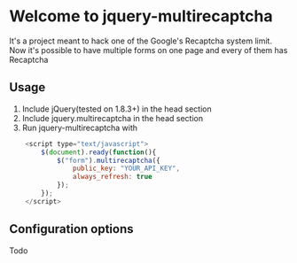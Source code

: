 Welcome to jquery-multirecaptcha
================================

It's a project meant to hack one of the Google's Recaptcha system limit. Now it's possible to have multiple forms on one page and every of them has Recaptcha

Usage
-----

1. Include jQuery(tested on 1.8.3+) in the head section
2. Include jquery.multirecaptcha in the head section
3. Run jquery-multirecaptcha with

```javascript
    <script type="text/javascript">
        $(document).ready(function(){
            $("form").multirecaptcha({
                public_key: "YOUR_API_KEY",
                always_refresh: true
            });
        });
    </script>
```

Configuration options
--------------------

Todo